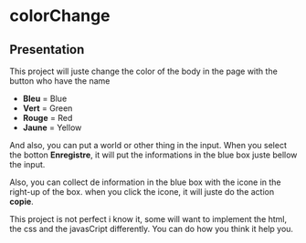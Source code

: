 # colorChange

## Presentation
This project will juste change the color of the body in the page with the button who have the name 
- **Bleu** = Blue
- **Vert** = Green
- **Rouge** = Red
- **Jaune** = Yellow

And also, you can put a world or other thing in the input. 
When you select the botton **Enregistre**, it will put the informations in the blue box juste bellow the input.

Also, you can collect de information in the blue box with the icone in the right-up of the box. when you click the icone, it will juste do the action **copie**. 

This project is not perfect i know it, some will want to implement the html, the css and the javasCript differently.
You can do how you think it help you.
